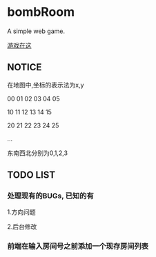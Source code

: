 # bombRoom
A simple web game.

[游戏在这](http://115.28.65.51:8080/index/)

## NOTICE

在地图中,坐标的表示法为x,y

00 01 02 03 04 05

10 11 12 13 14 15

20 21 22 23 24 25

...

东南西北分别为0,1,2,3

## TODO LIST

### 处理现有的BUGs, 已知的有

1.方向问题

2.后台修改

### 前端在输入房间号之前添加一个现存房间列表

